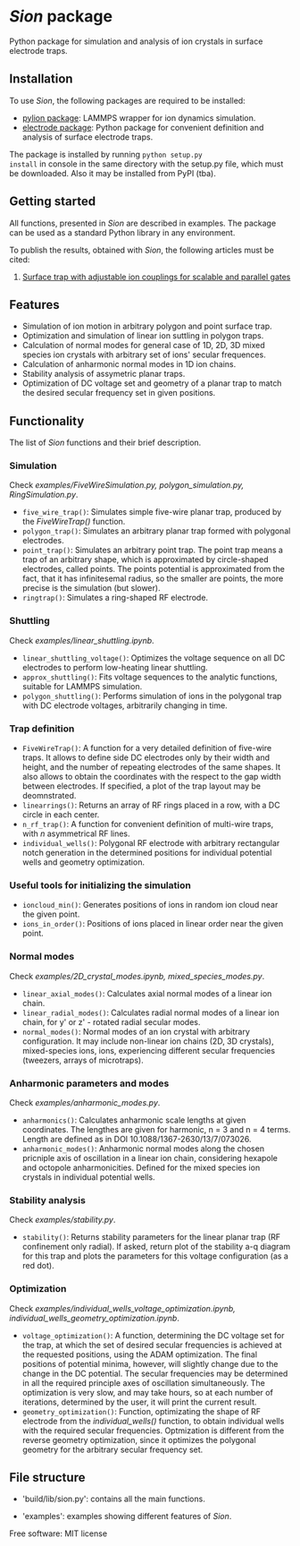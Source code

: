 # *Sion* package

Python package for simulation and analysis of ion crystals in surface electrode traps.

## Installation

To use *Sion*, the following packages are required to be installed:
- [pylion package](https://bitbucket.org/dtrypogeorgos/pylion/src/master/): LAMMPS wrapper for ion dynamics simulation.
- [electrode package](https://github.com/nist-ionstorage/electrode): Python package for convenient definition and analysis of surface electrode traps.

The package is installed by running <code>python setup.py install</code> in console in the same directory with the setup.py file, which must be downloaded. Also it may be installed from PyPI (tba).


## Getting started

All functions, presented in *Sion* are described in examples. The package can be used as a standard Python library in any environment.

To publish the results, obtained with *Sion*, the following articles must be cited:
1. [Surface trap with adjustable ion couplings for scalable and parallel gates](https://doi.org/10.48550/arXiv.2211.07121)


## Features
*   Simulation of ion motion in arbitrary polygon and point surface trap.
*   Optimization and simulation of linear ion suttling in polygon traps.
*   Calculation of normal modes for general case of 1D, 2D, 3D mixed species ion crystals with arbitrary set of ions' secular frequences.
*   Calculation of anharmonic normal modes in 1D ion chains.
*   Stability analysis of assymetric planar traps.
*   Optimization of DC voltage set and geometry of a planar trap to match the desired secular frequency set in given positions. 


## Functionality

The list of *Sion* functions and their brief description. 

### Simulation
Check *examples/FiveWireSimulation.py, polygon_simulation.py, RingSimulation.py*.

* <code>five_wire_trap()</code>: Simulates simple five-wire planar trap, produced by the *FiveWireTrap()* function.
* <code>polygon_trap()</code>: Simulates an arbitrary planar trap formed with polygonal electrodes.
* <code>point_trap()</code>: Simulates an arbitrary point trap. The point trap means a trap of an arbitrary shape, which is approximated by circle-shaped electrodes, called points. The points potential is approximated from the fact, that it has infinitesemal radius, so the smaller are points, the more precise is the simulation (but slower).
* <code>ringtrap()</code>: Simulates a ring-shaped RF electrode.

### Shuttling
Check *examples/linear_shuttling.ipynb*.

* <code>linear_shuttling_voltage()</code>: Optimizes the voltage sequence on all DC electrodes to perform low-heating linear shuttling.
* <code>approx_shuttling()</code>: Fits voltage sequences to the analytic functions, suitable for LAMMPS simulation.
* <code>polygon_shuttling()</code>: Performs simulation of ions in the polygonal trap with DC electrode voltages, arbitrarily changing in time.

### Trap definition

* <code>FiveWireTrap()</code>: A function for a very detailed definition of five-wire traps. It allows to define side DC electrodes only by their width and height, and the number of repeating electrodes of the same shapes. It also allows to obtain the coordinates with the respect to the gap width between electrodes. If specified, a plot of the trap layout may be deomnstrated. 
* <code>linearrings()</code>: Returns an array of RF rings placed in a row, with a DC circle in each center.
* <code>n_rf_trap()</code>: A function for convenient definition of multi-wire traps, with *n* asymmetrical RF lines.
* <code>individual_wells()</code>: Polygonal RF electrode with arbitrary rectangular notch generation in the determined positions for individual potential wells and geometry optimization.

### Useful tools for initializing the simulation

* <code>ioncloud_min()</code>: Generates positions of ions in random ion cloud near the given point.
* <code>ions_in_order()</code>: Positions of ions placed in linear order near the given point.

### Normal modes
Check *examples/2D_crystal_modes.ipynb, mixed_species_modes.py*.

* <code>linear_axial_modes()</code>: Calculates axial normal modes of a linear ion chain.
* <code>linear_radial_modes()</code>: Calculates radial normal modes of a linear ion chain, for y' or z' - rotated radial secular modes.
* <code>normal_modes()</code>: Normal modes of an ion crystal with arbitrary configuration. It may include non-linear ion chains (2D, 3D crystals), mixed-species ions, ions, experiencing different secular frequencies (tweezers, arrays of microtraps).

### Anharmonic parameters and modes
Check *examples/anharmonic_modes.py*.

* <code>anharmonics()</code>: Calculates anharmonic scale lengths at given coordinates. The lengthes are given for harmonic, n = 3 and n = 4 terms. Length are defined as in DOI 10.1088/1367-2630/13/7/073026.
* <code>anharmonic_modes()</code>: Anharmonic normal modes along the chosen pricniple axis of oscillation in a linear ion chain, considering hexapole and octopole anharmonicities. Defined for the mixed species ion crystals in individual potential wells.

### Stability analysis
Check *examples/stability.py*.

* <code>stability()</code>: Returns stability parameters for the linear planar trap (RF confinement only radial). If asked, return plot of the stability a-q diagram for this trap and plots the parameters for this voltage configuration (as a red dot).

### Optimization
Check *examples/individual_wells_voltage_optimization.ipynb, individual_wells_geometry_optimization.ipynb*.

* <code>voltage_optimization()</code>: A function, determining the DC voltage set for the trap, at which the set of desired secular frequencies is achieved at the requested positions, using the ADAM optimization. The final positions of potential minima, however, will slightly change due to the change in the DC potential. The secular frequencies may be determined in all the required principle axes of oscillation simultaneously. The optimization is very slow, and may take hours, so at each number of iterations, determined by the user, it will print the current result.
* <code>geometry_optimization()</code>: Function, optimizating the shape of RF electrode from the *individual_wells()* function, to obtain individual wells with the required secular frequencies. Optmization is different from the reverse geometry optimization, since it optimizes the polygonal geometry for the arbitrary secular frequency set.


## File structure

*  'build/lib/sion.py': contains all the main functions.

*  'examples': examples showing different features of *Sion*.

Free software: MIT license
